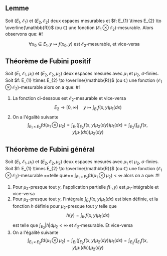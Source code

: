 ## Lemme
Soit $(E_{1}, \mathcal E_{1})$ et $(E_{2}, \mathcal E_{2})$ deux espaces mesurables et $f: E_{1} \times E_{2} \to \overline{\mathbb{R}}$ (ou $\mathbb{C}$) une fonction $(\mathcal E_{1} \otimes \mathcal E_{2})$-mesurable. Alors observons que: #!

$$
\forall x_{0} \in E_{1}, y \mapsto f(x_{0}, y) \text{ est } \mathcal E_{2}\text{-mesurable, et vice-versa}
$$
<!--ID: 1735577943215-->



## Théorème de Fubini positif
Soit $(E_{1}, \mathcal E_{1}, \mu_{1})$ et $(E_{2}, \mathcal E_{2}, \mu_{2})$ deux espaces mesurés avec $\mu_{1}$ et $\mu_{2}$, $\sigma$-finies. Soit $f: E_{1} \times E_{2} \to \overline{\mathbb{R}}$ (ou $\mathbb{C}$) une fonction $(\mathcal E_{1} \otimes \mathcal E_{2})$-mesurable alors on a que: #!

1) La fonction ci-dessous est $\mathcal E_{2}$-mesurable et vice-versa
$$
E_{2} \to [0, \infty] \quad y \mapsto \int_{E_{1}}f(x,y)\mu_{1}(dx)
$$
2) On a l'égalité suivante
$$
\int_{E_{1} \times E_{2}} f d(\mu_{1} \otimes \mu_{2}) = \int_{E_{1}}\left( \int_{E_{2}} f(x,y)\mu_{2}(dy)\right)\mu_{1}(dx) = \int_{E_{2}}\left( \int_{E_{1}} f(x,y)\mu_{1}(dx)\right)\mu_{2}(dy)
$$
<!--ID: 1735577943217-->



## Théorème de Fubini général
Soit $(E_{1}, \mathcal E_{1}, \mu_{1})$ et $(E_{2}, \mathcal E_{2}, \mu_{2})$ deux espaces mesurés avec $\mu_{1}$ et $\mu_{2}$, $\sigma$-finies. Soit $f: E_{1} \times E_{2} \to \overline{\mathbb{R}}$ (ou $\mathbb{C}$) une fonction $(\mathcal E_{1} \otimes \mathcal E_{2})$-mesurable ==telle que== $\int_{E_{1} \times E_{2}} f d(\mu_{1} \otimes \mu_{2}) < \infty$ alors on a que: #!

1) Pour $\mu_{2}$-presque tout $y$, l'application partielle $f(\cdot, y)$ est $\mu_{1}$-intégrable et vice-versa
2) Pour $\mu_{2}$-presque tout $y$, l'intégrale $\int_{E_{1}}f(x,y)\mu_{1}(dx)$ est bien définie, et la fonction $h$ définie pour $\mu_{2}$-presque tout $y$ telle que $$
h(y) = \int_{E_{1}}f(x,y) \mu_{1}(dx)
$$ est telle que $\int_{E_{2}} |h| d\mu_{2}< \infty$ et $\mathcal E_{2}$-mesurable. Et vice-versa
3) On a l'égalité suivante $$
\int_{E_{1} \times E_{2}} f d(\mu_{1} \otimes \mu_{2}) = \int_{E_{1}}\left( \int_{E_{2}} f(x,y)\mu_{2}(dy)\right)\mu_{1}(dx) = \int_{E_{2}}\left( \int_{E_{1}} f(x,y)\mu_{1}(dx)\right)\mu_{2}(dy)
$$
<!--ID: 1735577943219-->

